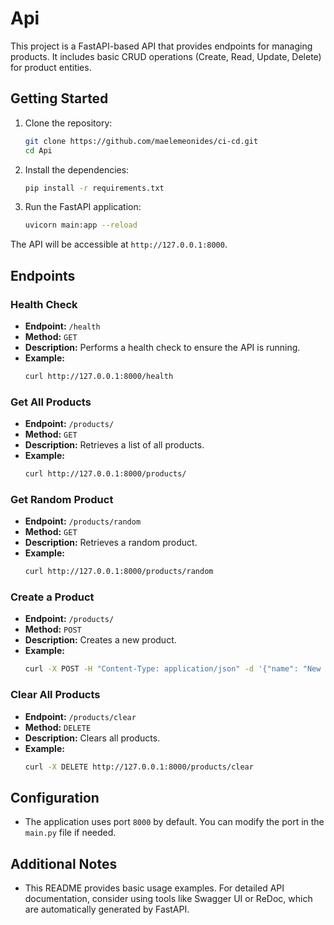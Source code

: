 # Api

This project is a FastAPI-based API that provides endpoints for managing products. It includes basic CRUD operations (Create, Read, Update, Delete) for product entities.

## Getting Started

1. Clone the repository:

   ```bash
   git clone https://github.com/maelemeonides/ci-cd.git
   cd Api
   ```

2. Install the dependencies:

   ```bash
   pip install -r requirements.txt
   ```

3. Run the FastAPI application:

   ```bash
   uvicorn main:app --reload
   ```

The API will be accessible at `http://127.0.0.1:8000`.

## Endpoints

### Health Check

- **Endpoint:** `/health`
- **Method:** `GET`
- **Description:** Performs a health check to ensure the API is running.
- **Example:**
  ```bash
  curl http://127.0.0.1:8000/health
  ```

### Get All Products

- **Endpoint:** `/products/`
- **Method:** `GET`
- **Description:** Retrieves a list of all products.
- **Example:**
  ```bash
  curl http://127.0.0.1:8000/products/
  ```

### Get Random Product

- **Endpoint:** `/products/random`
- **Method:** `GET`
- **Description:** Retrieves a random product.
- **Example:**
  ```bash
  curl http://127.0.0.1:8000/products/random
  ```

### Create a Product

- **Endpoint:** `/products/`
- **Method:** `POST`
- **Description:** Creates a new product.
- **Example:**
  ```bash
  curl -X POST -H "Content-Type: application/json" -d '{"name": "New Product", "price": 123.45}' http://127.0.0.1:8000/products/
  ```

### Clear All Products

- **Endpoint:** `/products/clear`
- **Method:** `DELETE`
- **Description:** Clears all products.
- **Example:**
  ```bash
  curl -X DELETE http://127.0.0.1:8000/products/clear
  ```

## Configuration

- The application uses port `8000` by default. You can modify the port in the `main.py` file if needed.

## Additional Notes

- This README provides basic usage examples. For detailed API documentation, consider using tools like Swagger UI or ReDoc, which are automatically generated by FastAPI.

```

